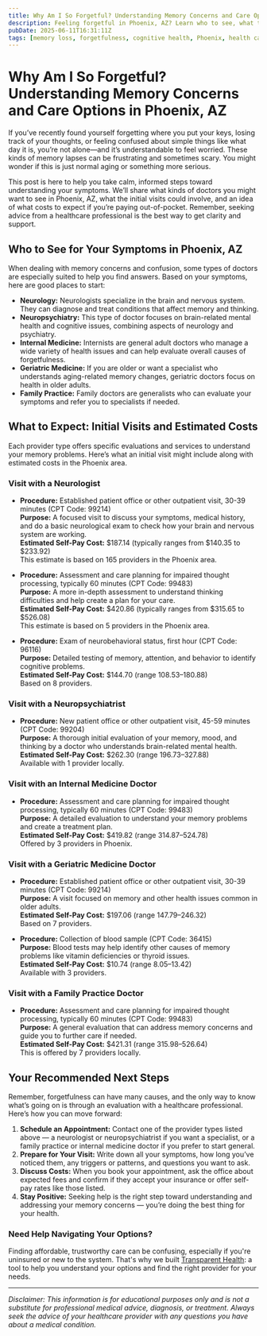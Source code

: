 ```yaml
---
title: Why Am I So Forgetful? Understanding Memory Concerns and Care Options in Phoenix, AZ  
description: Feeling forgetful in Phoenix, AZ? Learn who to see, what to expect, and estimated costs for memory-related concerns.  
pubDate: 2025-06-11T16:31:11Z
tags: [memory loss, forgetfulness, cognitive health, Phoenix, health care, neurology, family practice]  
---
```


# Why Am I So Forgetful? Understanding Memory Concerns and Care Options in Phoenix, AZ

If you’ve recently found yourself forgetting where you put your keys, losing track of your thoughts, or feeling confused about simple things like what day it is, you’re not alone—and it’s understandable to feel worried. These kinds of memory lapses can be frustrating and sometimes scary. You might wonder if this is just normal aging or something more serious.

This post is here to help you take calm, informed steps toward understanding your symptoms. We’ll share what kinds of doctors you might want to see in Phoenix, AZ, what the initial visits could involve, and an idea of what costs to expect if you’re paying out-of-pocket. Remember, seeking advice from a healthcare professional is the best way to get clarity and support.

## Who to See for Your Symptoms in Phoenix, AZ

When dealing with memory concerns and confusion, some types of doctors are especially suited to help you find answers. Based on your symptoms, here are good places to start:

- **Neurology:** Neurologists specialize in the brain and nervous system. They can diagnose and treat conditions that affect memory and thinking.
- **Neuropsychiatry:** This type of doctor focuses on brain-related mental health and cognitive issues, combining aspects of neurology and psychiatry.
- **Internal Medicine:** Internists are general adult doctors who manage a wide variety of health issues and can help evaluate overall causes of forgetfulness.
- **Geriatric Medicine:** If you are older or want a specialist who understands aging-related memory changes, geriatric doctors focus on health in older adults.
- **Family Practice:** Family doctors are generalists who can evaluate your symptoms and refer you to specialists if needed.

## What to Expect: Initial Visits and Estimated Costs

Each provider type offers specific evaluations and services to understand your memory problems. Here’s what an initial visit might include along with estimated costs in the Phoenix area.

### Visit with a Neurologist

- **Procedure:** Established patient office or other outpatient visit, 30-39 minutes (CPT Code: 99214)  
  **Purpose:** A focused visit to discuss your symptoms, medical history, and do a basic neurological exam to check how your brain and nervous system are working.  
  **Estimated Self-Pay Cost:** $187.14 (typically ranges from $140.35 to $233.92)  
  This estimate is based on 165 providers in the Phoenix area.

- **Procedure:** Assessment and care planning for impaired thought processing, typically 60 minutes (CPT Code: 99483)  
  **Purpose:** A more in-depth assessment to understand thinking difficulties and help create a plan for your care.  
  **Estimated Self-Pay Cost:** $420.86 (typically ranges from $315.65 to $526.08)  
  This estimate is based on 5 providers in the Phoenix area.

- **Procedure:** Exam of neurobehavioral status, first hour (CPT Code: 96116)  
  **Purpose:** Detailed testing of memory, attention, and behavior to identify cognitive problems.  
  **Estimated Self-Pay Cost:** $144.70 (range $108.53–$180.88)  
  Based on 8 providers.

### Visit with a Neuropsychiatrist

- **Procedure:** New patient office or other outpatient visit, 45-59 minutes (CPT Code: 99204)  
  **Purpose:** A thorough initial evaluation of your memory, mood, and thinking by a doctor who understands brain-related mental health.  
  **Estimated Self-Pay Cost:** $262.30 (range $196.73–$327.88)  
  Available with 1 provider locally.

### Visit with an Internal Medicine Doctor

- **Procedure:** Assessment and care planning for impaired thought processing, typically 60 minutes (CPT Code: 99483)  
  **Purpose:** A detailed evaluation to understand your memory problems and create a treatment plan.  
  **Estimated Self-Pay Cost:** $419.82 (range $314.87–$524.78)  
  Offered by 3 providers in Phoenix.

### Visit with a Geriatric Medicine Doctor

- **Procedure:** Established patient office or other outpatient visit, 30-39 minutes (CPT Code: 99214)  
  **Purpose:** A visit focused on memory and other health issues common in older adults.  
  **Estimated Self-Pay Cost:** $197.06 (range $147.79–$246.32)  
  Based on 7 providers.

- **Procedure:** Collection of blood sample (CPT Code: 36415)  
  **Purpose:** Blood tests may help identify other causes of memory problems like vitamin deficiencies or thyroid issues.  
  **Estimated Self-Pay Cost:** $10.74 (range $8.05–$13.42)  
  Available with 3 providers.

### Visit with a Family Practice Doctor

- **Procedure:** Assessment and care planning for impaired thought processing, typically 60 minutes (CPT Code: 99483)  
  **Purpose:** A general evaluation that can address memory concerns and guide you to further care if needed.  
  **Estimated Self-Pay Cost:** $421.31 (range $315.98–$526.64)  
  This is offered by 7 providers locally.

## Your Recommended Next Steps

Remember, forgetfulness can have many causes, and the only way to know what’s going on is through an evaluation with a healthcare professional. Here’s how you can move forward:

1. **Schedule an Appointment:** Contact one of the provider types listed above — a neurologist or neuropsychiatrist if you want a specialist, or a family practice or internal medicine doctor if you prefer to start general.
2. **Prepare for Your Visit:** Write down all your symptoms, how long you’ve noticed them, any triggers or patterns, and questions you want to ask.
3. **Discuss Costs:** When you book your appointment, ask the office about expected fees and confirm if they accept your insurance or offer self-pay rates like those listed.
4. **Stay Positive:** Seeking help is the right step toward understanding and addressing your memory concerns — you’re doing the best thing for your health.

### Need Help Navigating Your Options?

Finding affordable, trustworthy care can be confusing, especially if you're uninsured or new to the system. That's why we built [Transparent Health](https://transparenthealth.ai): a tool to help you understand your options and find the right provider for your needs. 

---

*Disclaimer: This information is for educational purposes only and is not a substitute for professional medical advice, diagnosis, or treatment. Always seek the advice of your healthcare provider with any questions you have about a medical condition.*